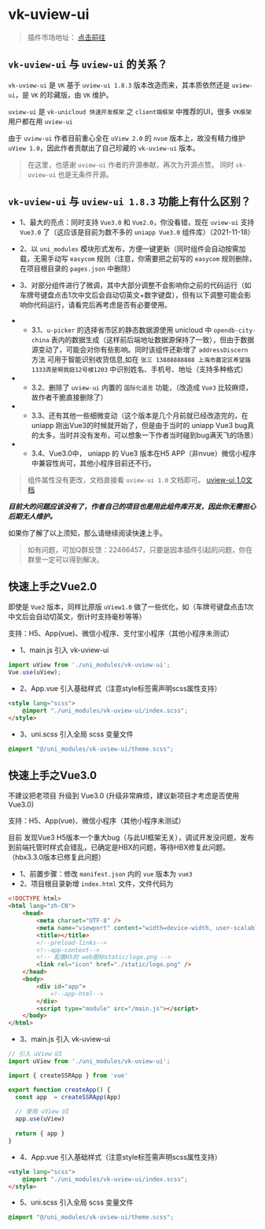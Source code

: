 # vk-uview-ui

> 插件市场地址： [点击前往](https://ext.dcloud.net.cn/plugin?name=vk-uview-ui)

## `vk-uview-ui` 与 `uview-ui` 的关系？

`vk-uview-ui` 是 `VK` 基于 `uview-ui 1.8.3` 版本改造而来，其本质依然还是 `uview-ui`，是 `VK` 的珍藏版，由 `VK` 维护。

`uview-ui` 是 `vk-unicloud 快速开发框架` 之 `client端框架` 中推荐的UI，很多 `VK框架` 用户都在用  `uview-ui`

由于 `uview-ui` 作者目前重心全在 `uView 2.0` 的 `nvue` 版本上，故没有精力维护 `uView 1.0`，因此作者贡献出了自己珍藏的 `vk-uview-ui` 版本。
 
> 在这里，也感谢 `uview-ui` 作者的开源奉献，再次为开源点赞。 同时 `vk-uview-ui` 也是无条件开源。

## `vk-uview-ui` 与 `uview-ui 1.8.3` 功能上有什么区别？

* 1、最大的亮点：同时支持 `Vue3.0` 和 `Vue2.0`，你没看错，现在 `uview-ui` 支持 `Vue3.0` 了（这应该是目前为数不多的 `uniapp Vue3.0` 组件库）（2021-11-18）
* 2、以 `uni_modules` 模块形式发布，方便一键更新（同时组件会自动按需加载，无需手动写 `easycom` 规则（注意，你需要把之前写的 `easycom` 规则删除，在项目根目录的 `pages.json` 中删除）
* 3、对部分组件进行了微调，其中大部分调整不会影响你之前的代码运行（如车牌号键盘点击1次中文后会自动切英文+数字键盘），但有以下调整可能会影响你代码运行，请看完后再考虑是否有必要使用。

* * 3.1、`u-picker` 的选择省市区的静态数据源使用 unicloud 中 `opendb-city-china` 表内的数据生成（这样前后端地址数据源保持了一致），但由于数据源变动了，可能会对你有些影响。同时该组件还新增了 `addressDiscern` 方法 可用于智能识别收货信息,如在 `张三 13888888888 上海市嘉定区希望路1333弄是啊我庭12号楼1203` 中识别姓名、手机号、地址（支持多种格式）
* * 3.2、删除了 `uview-ui` 内置的 `国际化语言` 功能，（改造成 `Vue3` 比较麻烦，故作者干脆直接删除了）
* * 3.3、还有其他一些细微变动（这个版本是几个月前就已经改造完的，在 uniapp 刚出Vue3的时候就开始了，但是由于当时的 uniapp Vue3 bug真的太多，当时并没有发布，可以想象一下作者当时碰到bug满天飞的场景）
* * 3.4、Vue3.0中， uniapp 的 Vue3 版本在H5 APP（非nvue）微信小程序 中兼容性尚可，其他小程序目前还不行。

> 组件属性没有更改，文档直接看 `uview-ui 1.0` 文档即可。 [uview-ui 1.0文档](https://v1.uviewui.com/components/icon.html)

___目前大的问题应该没有了，作者自己的项目也是用此组件库开发，因此你无需担心后期无人维护。___

如果你了解了以上须知，那么请继续阅读快速上手。

> 如有问题，可加Q群反馈：22466457，只要是因本插件引起的问题，你在群里一定可以得到解决。

## 快速上手之Vue2.0

即使是 `Vue2` 版本，同样比原版 `uView1.0` 做了一些优化，如（车牌号键盘点击1次中文后会自动切英文，倒计时支持毫秒等等）

支持：H5、App(vue)、微信小程序、支付宝小程序（其他小程序未测试）

* 1、main.js 引入 vk-uview-ui 

```js
import uView from './uni_modules/vk-uview-ui';
Vue.use(uView);
```

* 2、App.vue 引入基础样式（注意style标签需声明scss属性支持）

```html
<style lang="scss">
	@import "./uni_modules/vk-uview-ui/index.scss";
</style>
```

* 3、uni.scss 引入全局 scss 变量文件

```css
@import "@/uni_modules/vk-uview-ui/theme.scss";
```

## 快速上手之Vue3.0

不建议把老项目 升级到 Vue3.0 (升级非常麻烦，建议新项目才考虑是否使用Vue3.0)

支持：H5、App(vue)、微信小程序（其他小程序未测试）

目前 发现Vue3 H5版本一个重大bug（与此UI框架无关），调试开发没问题，发布到前端托管时样式会错乱，已确定是HBX的问题，等待HBX修复此问题。（hbx3.3.0版本已修复此问题）

* 1、前置步骤：修改 `manifest.json` 内的 `vue` 版本为 `vue3`
* 2、项目根目录新增 `index.html` 文件，文件代码为
```html
<!DOCTYPE html>
<html lang="zh-CN">
	<head>
		<meta charset="UTF-8" />
		<meta name="viewport" content="width=device-width, user-scalable=no, initial-scale=1.0, maximum-scale=1.0, minimum-scale=1.0" />
		<title></title>
		<!--preload-links-->
		<!--app-context-->
		<!-- 配置H5的 web图标static/logo.png -->
		<link rel="icon" href="./static/logo.png" />
	</head>
	<body>
		<div id="app">
			<!--app-html-->
		</div>
		<script type="module" src="/main.js"></script>
	</body>
</html>
```

* 3、main.js 引入 vk-uview-ui 

```js
// 引入 uView UI
import uView from './uni_modules/vk-uview-ui';

import { createSSRApp } from 'vue'

export function createApp() {
  const app  = createSSRApp(App)
  
  // 使用 uView UI
  app.use(uView)
  
  return { app }
}

```

* 4、App.vue 引入基础样式（注意style标签需声明scss属性支持）

```html
<style lang="scss">
	@import "./uni_modules/vk-uview-ui/index.scss";
</style>
```

* 5、uni.scss 引入全局 scss 变量文件

```css
@import "@/uni_modules/vk-uview-ui/theme.scss";
```


